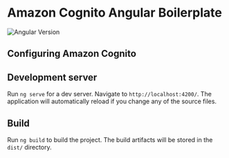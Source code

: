 # Amazon Cognito Angular Boilerplate

![Angular Version](https://img.shields.io/badge/angular-14.2.6-blue)

## Configuring Amazon Cognito



## Development server

Run `ng serve` for a dev server. Navigate to `http://localhost:4200/`. The application will automatically reload if you change any of the source files.

## Build

Run `ng build` to build the project. The build artifacts will be stored in the `dist/` directory.
